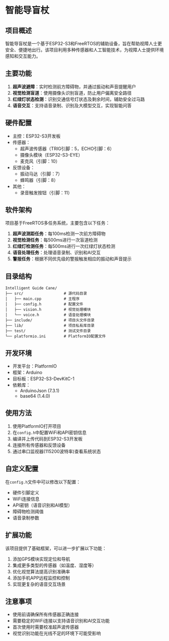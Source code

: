 # 智能导盲杖

## 项目概述

智能导盲杖是一个基于ESP32-S3和FreeRTOS的辅助设备，旨在帮助视障人士更安全、便捷地出行。该项目利用多种传感器和人工智能技术，为视障人士提供环境感知和交互能力。

## 主要功能

1. **超声波避障**：实时检测前方障碍物，并通过振动和声音提醒用户
2. **视觉检测盲道**：使用摄像头识别盲道，防止用户偏离安全路径
3. **红绿灯状态检测**：识别交通信号灯状态及剩余时间，辅助安全过马路
4. **语音交互**：支持语音录制、识别及大模型交互，实现智能问答

## 硬件配置

- 主控：ESP32-S3开发板
- 传感器：
  - 超声波传感器（TRIG引脚：5，ECHO引脚：6）
  - 摄像头模块（ESP32-S3-EYE）
  - 麦克风（引脚：10）
- 反馈设备：
  - 振动马达（引脚：7）
  - 蜂鸣器（引脚：8）
- 其他：
  - 录音触发按钮（引脚：11）

## 软件架构

项目基于FreeRTOS多任务系统，主要包含以下任务：

1. **超声波测距任务**：每100ms检测一次前方障碍物
2. **视觉检测任务**：每500ms进行一次盲道检测
3. **红绿灯检测任务**：每500ms进行一次红绿灯状态检测
4. **语音处理任务**：处理语音录制、识别和AI交互
5. **警报任务**：根据不同优先级的警报触发相应的振动和声音提示

## 目录结构

```
Intelligent Guide Cane/
├── src/                  # 源代码目录
│   ├── main.cpp          # 主程序
│   ├── config.h          # 配置文件
│   ├── vision.h          # 视觉处理模块
│   └── voice.h           # 语音处理模块
├── include/              # 项目头文件目录
├── lib/                  # 项目私有库目录
├── test/                 # 测试文件目录
└── platformio.ini        # PlatformIO配置文件
```

## 开发环境

- 开发平台：PlatformIO
- 框架：Arduino
- 目标板：ESP32-S3-DevKitC-1
- 依赖库：
  - ArduinoJson (7.3.1)
  - base64 (1.4.0)

## 使用方法

1. 使用PlatformIO打开项目
2. 在`config.h`中配置WiFi和API密钥信息
3. 编译并上传代码到ESP32-S3开发板
4. 连接所有传感器和反馈设备
5. 通过串口监视器(115200波特率)查看系统状态

## 自定义配置

在`config.h`文件中可以修改以下配置：

- 硬件引脚定义
- WiFi连接信息
- API密钥（语音识别和AI模型）
- 障碍物检测阈值
- 语音录制参数

## 扩展功能

该项目提供了基础框架，可以进一步扩展以下功能：

1. 添加GPS模块实现定位和导航
2. 集成更多类型的传感器（如温度、湿度等）
3. 优化视觉算法提高识别准确率
4. 添加手机APP远程监控和控制
5. 实现更复杂的语音交互场景

## 注意事项

- 使用前请确保所有传感器正确连接
- 需要稳定的WiFi连接以支持语音识别和AI交互功能
- 首次使用时需要校准超声波传感器
- 视觉识别功能在光线不足的环境下可能受影响
